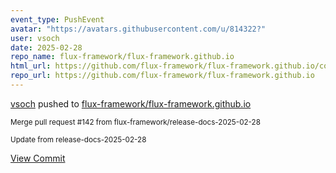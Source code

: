 ```yaml
---
event_type: PushEvent
avatar: "https://avatars.githubusercontent.com/u/814322?"
user: vsoch
date: 2025-02-28
repo_name: flux-framework/flux-framework.github.io
html_url: https://github.com/flux-framework/flux-framework.github.io/commit/b7db17f85dcc2dec0715adf88ba193e789c8f026
repo_url: https://github.com/flux-framework/flux-framework.github.io
---
```


<a href='https://github.com/vsoch' target='_blank'>vsoch</a> pushed to <a href='https://github.com/flux-framework/flux-framework.github.io' target='_blank'>flux-framework/flux-framework.github.io</a>

<small>Merge pull request #142 from flux-framework/release-docs-2025-02-28

Update from release-docs-2025-02-28</small>

<a href='https://github.com/flux-framework/flux-framework.github.io/commit/b7db17f85dcc2dec0715adf88ba193e789c8f026' target='_blank'>View Commit</a>